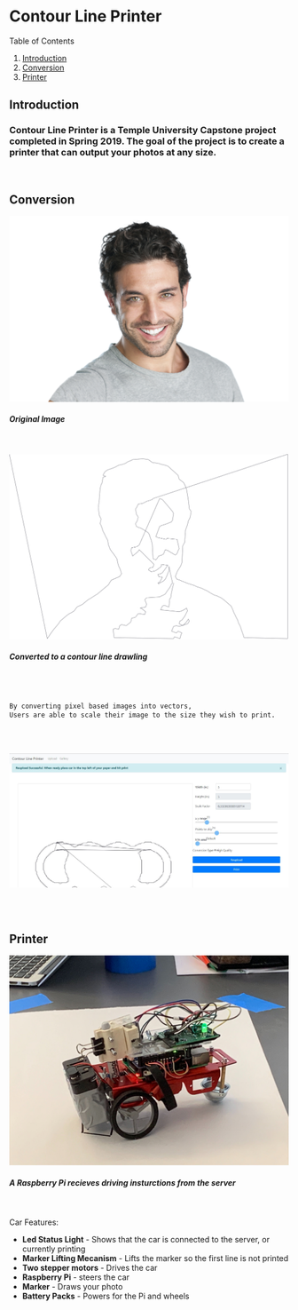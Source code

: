 # Contour Line Printer

Table of Contents
1. [Introduction](#introduction)
2. [Conversion](#conversion)
3. [Printer](#printer)

## Introduction <a name="introduction"></a>

### Contour Line Printer is a Temple University Capstone project completed in Spring 2019.  The goal of the project is to create a printer that can output your photos at any size.



</br>

## Conversion <a name="conversion"></a>


![JPG](images/man.jpg)
##### Original Image

</br>

![SVG](svg/man.jpg.svg)
##### Converted to a contour line drawling

</br>
</br>

```
By converting pixel based images into vectors, 
Users are able to scale their image to the size they wish to print.
```

</br>
</br>

![Staging Page](documentation/staging.JPG)

</br>
</br>

## Printer <a name="printer"></a>

![Car](documentation/car.jpg)

##### A Raspberry Pi recieves driving insturctions from the server

</br>

Car Features:
- **Led Status Light** - Shows that the car is connected to the server, or currently printing
- **Marker Lifting Mecanism** - Lifts the marker so the first line is not printed 
- **Two stepper motors** - Drives the car
- **Raspberry Pi** - steers the car
- **Marker** - Draws your photo
- **Battery Packs** - Powers for the Pi and wheels

